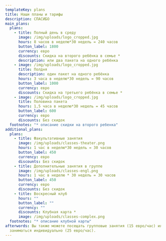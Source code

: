 ```yaml
---
templateKey: plans
title: Наши планы и тарифы
description: СПАСИБО
main_plans:
  plans:
    - title: Полный день в среду
      image: /img/uploads/logo_cropped.jpg
      hours: 8 часов в неделю*30 недель = 240 часов
      button_label: 1800
      currency: евро
      discounts: Скидка на второго ребёнка в семье *
      description: или два пакета на одного ребёнка
    - image: /img/uploads/logo_cropped.jpg
      title: Полдня
      description: один пакет на одного ребёнка
      hours: 3 часа в неделю*30 недель = 90 часов
      button_label: 1000
      currency: евро
      discounts: Скидка на третьего ребёнка в семье *
    - image: /img/uploads/logo_cropped.jpg
      title: Половина пакета
      hours: 1,5 часа в неделю*30 недель = 45 часов
      button_label: 600
      currency: евро
      discounts: Без скидок
  footnotes: "* описание скидки на второго ребенка"
additional_plans:
  plans:
    - title: Факультативные занятия
      image: /img/uploads/classes-theater.png
      hours: 1 час в неделю*30 недель = 30 часов
      button_label: 450
      currency: евро
      discounts: Без скидок
    - title: Дополнительные занятия в группе
      image: /img/uploads/classes-engl.png
      hours: 1 час в неделю * 30 недель = 30 часов
      button_label: 450
      currency: евро
      discounts: Без скидок
    - title: Воскресный клуб
      hours: ""
      button_label: ""
      currency: ""
      discounts: Клубная карта *
      image: /img/uploads/classes-complex.png
  footnotes: "* описание клубной карты"
afterwords: Вы также можете посещать групповые занятия (15 евро/час) или
  заниматься индивидуально (25 евро/час).
---
```


